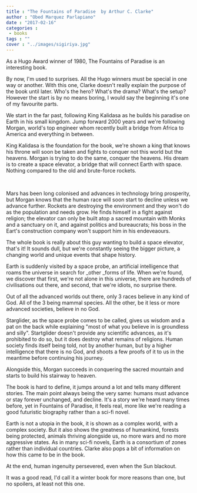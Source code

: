 ```yaml
---
title : "The Fountains of Paradise  by Arthur C. Clarke"
author : "Obed Marquez Parlapiano"
date : "2017-02-16"
categories : 
 - books
tags : ""
cover : "../images/sigiriya.jpg"
---
```


As a Hugo Award winner of 1980, The Fountains of Paradise is an interesting book.

By now, I'm used to surprises. All the Hugo winners must be special in one way or another. With this one, Clarke doesn't really explain the purpose of the book until later. Who's the hero? What's the drama? What's the setup? However the start is by no means boring, I would say the beginning it's one of my favourite parts.

We start in the far past, following King Kalidasa as he builds his paradise on Earth in his small kingdom. Jump forward 2000 years and we're following Morgan, world's top engineer whom recently built a bridge from Africa to America and everything in between.

King Kalidasa is the foundation for the book, we're shown a king that knows his throne will soon be taken and fights to conquer not this world but the heavens. Morgan is trying to do the same, conquer the heavens. His dream is to create a space elevator, a bridge that will connect Earth with space. Nothing compared to the old and brute-force rockets.

 

Mars has been long colonised and advances in technology bring prosperity, but Morgan knows that the human race will soon start to decline unless we advance further. Rockets are destroying the environment and they won't do as the population and needs grow. He finds himself in a fight against religion; the elevator can only be built atop a sacred mountain with Monks and a sanctuary on it, and against politics and bureaucrats; his boss in the Eart's construction company won't support him in his endeveaours.

The whole book is really about this guy wanting to build a space elevator, that's it! It sounds dull, but we're constantly seeing the bigger picture, a changing world and unique events that shape history.

Earth is suddenly visited by a space probe, an artificial intelligence that roams the universe in search for _other _forms of life. When we're found, we discover that first, we're not alone in this universe, there are hundreds of civilisations out there, and second, that we're idiots, no surprise there.

Out of all the advanced worlds out there, only 3 races believe in any kind of God. All of the 3 being mammal species. All the other, be it less or more advanced societies, believe in no God.

Starglider, as the space probe comes to be called, gives us wisdom and a pat on the back while explaining "most of what you believe in is groundless and silly". Startglider doesn't provide any scientific advances, as it's prohibited to do so, but it does destroy what remains of religions. Human society finds itself being told, not by another human, but by a higher intelligence that there is no God, and shoots a few proofs of it to us in the meantime before continuing his journey.

Alongside this, Morgan succeeds in conquering the sacred mountain and starts to build his stairway to heaven.

The book is hard to define, it jumps around a lot and tells many different stories. The main point always being the very same: humans must advance or stay forever unchanged, and decline. It's a story we're heard many times before, yet in Fountains of Paradise, it feels real, more like we're reading a good futuristic biography rather than a sci-fi novel.

Earth is not a utopia in the book, it is shown as a complex world, with a complex society. But it also shows the greatness of humankind, forests being protected, animals thriving alongside us, no more wars and no more aggressive states. As in many sci-fi novels, Earth is a consortium of zones rather than individual countries. Clarke also pops a bit of information on how this came to be in the book.

At the end, human ingenuity persevered, even when the Sun blackout.

It was a good read, I'd call it a winter book for more reasons than one, but no spoilers, at least not this one.
